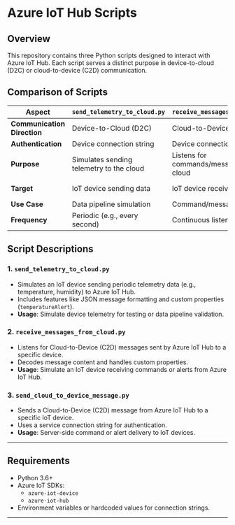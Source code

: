 # Azure IoT Hub Scripts

## Overview
This repository contains three Python scripts designed to interact with Azure IoT Hub. Each script serves a distinct purpose in device-to-cloud (D2C) or cloud-to-device (C2D) communication.

## Comparison of Scripts

| Aspect                        | `send_telemetry_to_cloud.py`            | `receive_messages_from_cloud.py`          | `send_cloud_to_device_message.py`         |
|--------------------------------|-----------------------------------------|-------------------------------------------|-------------------------------------------|
| **Communication Direction**   | Device-to-Cloud (D2C)                   | Cloud-to-Device (C2D)                     | Cloud-to-Device (C2D)                     |
| **Authentication**            | Device connection string                | Device connection string                  | Service connection string                 |
| **Purpose**                   | Simulates sending telemetry to the cloud | Listens for commands/messages from the cloud | Sends commands/messages to a device      |
| **Target**                    | IoT device sending data                 | IoT device receiving messages             | Admin/server sending messages to a device |
| **Use Case**                  | Data pipeline simulation                | Command/message reception                 | Command/message delivery                  |
| **Frequency**                 | Periodic (e.g., every second)           | Continuous listening                      | One-time message delivery                 |

## Script Descriptions

### 1. `send_telemetry_to_cloud.py`
- Simulates an IoT device sending periodic telemetry data (e.g., temperature, humidity) to Azure IoT Hub.
- Includes features like JSON message formatting and custom properties (`temperatureAlert`).
- **Usage**: Simulate device telemetry for testing or data pipeline validation.

### 2. `receive_messages_from_cloud.py`
- Listens for Cloud-to-Device (C2D) messages sent by Azure IoT Hub to a specific device.
- Decodes message content and handles custom properties.
- **Usage**: Simulate an IoT device receiving commands or alerts from Azure IoT Hub.

### 3. `send_cloud_to_device_message.py`
- Sends a Cloud-to-Device (C2D) message from Azure IoT Hub to a specific IoT device.
- Uses a service connection string for authentication.
- **Usage**: Server-side command or alert delivery to IoT devices.

---

## Requirements
- Python 3.6+
- Azure IoT SDKs:
  - `azure-iot-device`
  - `azure-iot-hub`
- Environment variables or hardcoded values for connection strings.

---

